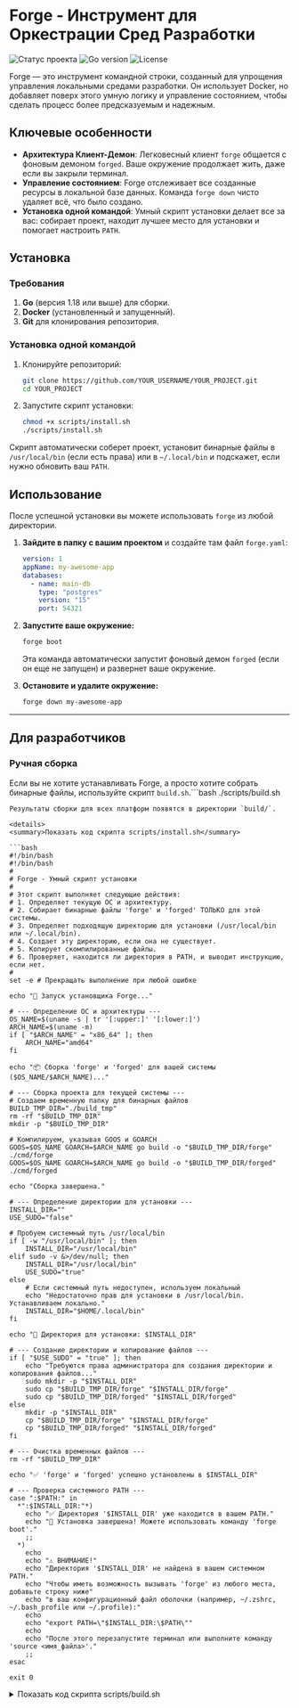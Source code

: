# Forge - Инструмент для Оркестрации Сред Разработки

![Статус проекта](https://img.shields.io/badge/status-в%20разработке-yellow)
![Go version](https://img.shields.io/badge/go-1.18+-blue.svg)
![License](https://img.shields.io/badge/license-MIT-green.svg)

Forge — это инструмент командной строки, созданный для упрощения управления локальными средами разработки. Он использует Docker, но добавляет поверх этого умную логику и управление состоянием, чтобы сделать процесс более предсказуемым и надежным.

## Ключевые особенности

-   **Архитектура Клиент-Демон**: Легковесный клиент `forge` общается с фоновым демоном `forged`. Ваше окружение продолжает жить, даже если вы закрыли терминал.
-   **Управление состоянием**: Forge отслеживает все созданные ресурсы в локальной базе данных. Команда `forge down` чисто удаляет всё, что было создано.
-   **Установка одной командой**: Умный скрипт установки делает все за вас: собирает проект, находит лучшее место для установки и помогает настроить `PATH`.

## Установка

### Требования
1.  **Go** (версия 1.18 или выше) для сборки.
2.  **Docker** (установленный и запущенный).
3.  **Git** для клонирования репозитория.

### Установка одной командой

1.  Клонируйте репозиторий:
    ```bash
    git clone https://github.com/YOUR_USERNAME/YOUR_PROJECT.git
    cd YOUR_PROJECT
    ```

2.  Запустите скрипт установки:
    ```bash
    chmod +x scripts/install.sh
    ./scripts/install.sh
    ```

Скрипт автоматически соберет проект, установит бинарные файлы в `/usr/local/bin` (если есть права) или в `~/.local/bin` и подскажет, если нужно обновить ваш `PATH`.

## Использование

После успешной установки вы можете использовать `forge` из любой директории.

1.  **Зайдите в папку с вашим проектом** и создайте там файл `forge.yaml`:
    ```yaml
    version: 1
    appName: my-awesome-app
    databases:
      - name: main-db
        type: "postgres"
        version: "15"
        port: 54321
    ```

2.  **Запустите ваше окружение:**
    ```bash
    forge boot
    ```
    Эта команда автоматически запустит фоновый демон `forged` (если он еще не запущен) и развернет ваше окружение.

3.  **Остановите и удалите окружение:**
    ```bash
    forge down my-awesome-app
    ```

---

## Для разработчиков

### Ручная сборка
Если вы не хотите устанавливать Forge, а просто хотите собрать бинарные файлы, используйте скрипт `build.sh`.```bash
./scripts/build.sh
```
Результаты сборки для всех платформ появятся в директории `build/`.

<details>
<summary>Показать код скрипта scripts/install.sh</summary>

```bash
#!/bin/bash
#!/bin/bash
#
# Forge - Умный скрипт установки
#
# Этот скрипт выполняет следующие действия:
# 1. Определяет текущую ОС и архитектуру.
# 2. Собирает бинарные файлы 'forge' и 'forged' ТОЛЬКО для этой системы.
# 3. Определяет подходящую директорию для установки (/usr/local/bin или ~/.local/bin).
# 4. Создает эту директорию, если она не существует.
# 5. Копирует скомпилированные файлы.
# 6. Проверяет, находится ли директория в PATH, и выводит инструкцию, если нет.
#
set -e # Прекращать выполнение при любой ошибке

echo "🚀 Запуск установщика Forge..."

# --- Определение ОС и архитектуры ---
OS_NAME=$(uname -s | tr '[:upper:]' '[:lower:]')
ARCH_NAME=$(uname -m)
if [ "$ARCH_NAME" = "x86_64" ]; then
    ARCH_NAME="amd64"
fi

echo "📦 Сборка 'forge' и 'forged' для вашей системы ($OS_NAME/$ARCH_NAME)..."

# --- Сборка проекта для текущей системы ---
# Создаем временную папку для бинарных файлов
BUILD_TMP_DIR="./build_tmp"
rm -rf "$BUILD_TMP_DIR"
mkdir -p "$BUILD_TMP_DIR"

# Компилируем, указывая GOOS и GOARCH
GOOS=$OS_NAME GOARCH=$ARCH_NAME go build -o "$BUILD_TMP_DIR/forge" ./cmd/forge
GOOS=$OS_NAME GOARCH=$ARCH_NAME go build -o "$BUILD_TMP_DIR/forged" ./cmd/forged

echo "Сборка завершена."

# --- Определение директории для установки ---
INSTALL_DIR=""
USE_SUDO="false"

# Пробуем системный путь /usr/local/bin
if [ -w "/usr/local/bin" ]; then
    INSTALL_DIR="/usr/local/bin"
elif sudo -v &>/dev/null; then
    INSTALL_DIR="/usr/local/bin"
    USE_SUDO="true"
else
    # Если системный путь недоступен, используем локальный
    echo "Недостаточно прав для установки в /usr/local/bin. Устанавливаем локально."
    INSTALL_DIR="$HOME/.local/bin"
fi

echo "📂 Директория для установки: $INSTALL_DIR"

# --- Создание директории и копирование файлов ---
if [ "$USE_SUDO" = "true" ]; then
    echo "Требуются права администратора для создания директории и копирования файлов..."
    sudo mkdir -p "$INSTALL_DIR"
    sudo cp "$BUILD_TMP_DIR/forge" "$INSTALL_DIR/forge"
    sudo cp "$BUILD_TMP_DIR/forged" "$INSTALL_DIR/forged"
else
    mkdir -p "$INSTALL_DIR"
    cp "$BUILD_TMP_DIR/forge" "$INSTALL_DIR/forge"
    cp "$BUILD_TMP_DIR/forged" "$INSTALL_DIR/forged"
fi

# --- Очистка временных файлов ---
rm -rf "$BUILD_TMP_DIR"

echo "✅ 'forge' и 'forged' успешно установлены в $INSTALL_DIR"

# --- Проверка системного PATH ---
case ":$PATH:" in
  *":$INSTALL_DIR:"*)
    echo "✅ Директория '$INSTALL_DIR' уже находится в вашем PATH."
    echo "🎉 Установка завершена! Можете использовать команду 'forge boot'."
    ;;
  *)
    echo
    echo "⚠️ ВНИМАНИЕ!"
    echo "Директория '$INSTALL_DIR' не найдена в вашем системном PATH."
    echo "Чтобы иметь возможность вызывать 'forge' из любого места, добавьте строку ниже"
    echo "в ваш конфигурационный файл оболочки (например, ~/.zshrc, ~/.bash_profile или ~/.profile):"
    echo
    echo "export PATH=\"$INSTALL_DIR:\$PATH\""
    echo
    echo "После этого перезапустите терминал или выполните команду 'source <имя_файла>'."
    ;;
esac

exit 0
```
</details>

<details>
<summary>Показать код скрипта scripts/build.sh</summary>

```bash
#!/bin/bash
#!/bin/bash

# Скрипт для кросс-компиляции проекта Forge
# для основных платформ: Linux, Windows, macOS.

# Прекращаем выполнение скрипта при любой ошибке.
set -e

# Переходим в корневую директорию проекта, чтобы пути ./cmd/... были правильными.
# `dirname "$0"` получает директорию, в которой находится сам скрипт (scripts).
# `/..` поднимается на один уровень вверх, в корень проекта.
cd "$(dirname "$0")/.."

# Директория для хранения всех сборок.
BUILD_DIR="build"

# Очищаем директорию от предыдущих сборок и создаем ее заново.
echo "Очистка директории '$BUILD_DIR'..."
rm -rf $BUILD_DIR
mkdir -p $BUILD_DIR

# --- Функция для сборки ---
# Принимает два аргумента:
# $1: GOOS (целевая операционная система, например, "linux")
# $2: GOARCH (целевая архитектура, например, "amd64")
build_target() {
    local os=$1
    local arch=$2
    local ext="" # Расширение файла (пустое по умолчанию)

    # Если собираем под Windows, добавляем расширение .exe
    if [ "$os" = "windows" ]; then
        ext=".exe"
    fi

    echo "Собираем для $os/$arch..."

    # Создаем поддиректорию для конкретной сборки, например, "build/forge-linux-amd64"
    local target_dir="$BUILD_DIR/forge-$os-$arch"
    mkdir -p $target_dir

    # Собираем бинарный файл демона 'forged'.
    # -o: флаг для указания пути и имени выходного файла.
    GOOS=$os GOARCH=$arch go build -o "$target_dir/forged$ext" ./cmd/forged

    # Собираем бинарный файл клиента 'forge'.
    GOOS=$os GOARCH=$arch go build -o "$target_dir/forge$ext" ./cmd/forge
}

# --- Цели для сборки ---
# Здесь мы вызываем нашу функцию для каждой комбинации ОС/архитектуры.

# Собираем для Linux (64-bit)
build_target "linux" "amd64"

# Собираем для Windows (64-bit)
build_target "windows" "amd64"

# Собираем для macOS (Intel 64-bit)
build_target "darwin" "amd64"

# Собираем для macOS (Apple Silicon ARM 64-bit)
build_target "darwin" "arm64"

echo ""
echo "✅ Сборка успешно завершена!"
echo "Бинарные файлы находятся в директории '$BUILD_DIR'."
```
</details>